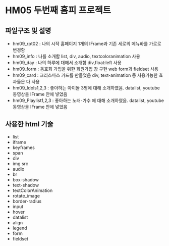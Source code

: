 # HM05 두번째 홈피 프로젝트

## 파일구조 및 설명 
- hm09_rpt02 : 나의 시작 홈페이지 1개의 IFrame과 기존 세로의 메뉴바를 가로로 변경함
- hm09_info : 나를 소개함 list, div, audio, textcoloranimation 사용
- hm09_day : 나의 하루에 대해서 소개함 div,float:left 사용
- hm09_form : 동호회 가입을 위한 회원가입 창 구현 web form과 fieldset 사용
- hm09_card : 크리스마스 카드를 만들었음 div, text-animation 등 사용가능한 효과들은 다 사용
- hm09_Idols1,2,3 : 좋아하는 아이돌 3명에 대해 소개하였음. datalist, youtube 동영상을 IFrame 안에 넣었음
- hm09_Playlist1,2,3 : 좋아하는 노래-가수 에 대해 소개하였음. datalist, youtube 동영상을 IFrame 안에 넣었음


## 사용한 html 기술
- list
- iframe
- keyframes
- span
- div
- img src
- audio
- br
- box-shadow
- text-shadow
- textColorAnimation
- rotate_image
- border-radius
- input
- hover
- datalist
- align
- legend
- form
- fieldset
